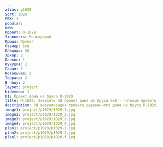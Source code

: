 ```yaml
---
alias: p1029
Sort: 1029
FBX: 1
popular: 
new: 
Проект: П-1029
Этажность: Мансардный
Крыша: Прямая
Размер: 6х8
Площадь: 58
Эркер: 2
Балкон: 1
Кукушка: 2
Гараж: 2
Котельная: 2
Терраса: 2
В чашу: 2
layout: project
hidemenu: 1
h1: Проект дома из бруса П-1029
title: П-1029. Заказать 3d проект дома из бруса 6х8 - готовые проекты
description: 3d визуализация проекта деревянного дома из бруса П-1029. Площадь 58 м2, размер 6х8. Вы можете внести любые изменения в проект.
image1: project/p1029/1029_1.jpg
image2: project/p1029/1029_2.jpg
image3: project/p1029/1029_3.jpg
image4: project/p1029/1029_4.jpg
plan1: project/p1029/p1029-1.jpg
plan2: project/p1029/p1029-2.jpg
planl: project/p1029/p1029-f.jpg
---
```

